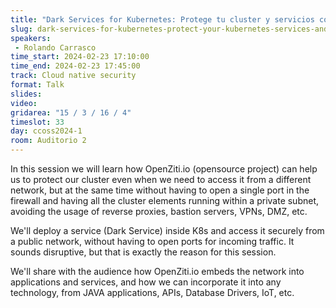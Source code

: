```yaml
---
title: "Dark Services for Kubernetes: Protege tu cluster y servicios con OpenZiti.io"
slug: dark-services-for-kubernetes-protect-your-kubernetes-services-and-cluster-using-openziti-io
speakers:
 - Rolando Carrasco
time_start: 2024-02-23 17:10:00
time_end: 2024-02-23 17:45:00
track: Cloud native security
format: Talk
slides: 
video: 
gridarea: "15 / 3 / 16 / 4"
timeslot: 33
day: ccoss2024-1
room: Auditorio 2
---
```


In this session we will learn how OpenZiti.io (opensource project) can help us to protect our cluster even when we need to access it from a different network, but at the same time without having to open a single port in the firewall and having all the cluster elements running within a private subnet, avoiding the usage of reverse proxies, bastion servers, VPNs, DMZ, etc.
 
 We'll deploy a service (Dark Service) inside K8s and access it securely from a public network, without having to open ports for incoming traffic. It sounds disruptive, but that is exactly the reason for this session.
 
 We'll share with the audience how OpenZiti.io embeds the network into applications and services, and how we can incorporate it into any technology, from JAVA applications, APIs, Database Drivers, IoT, etc.